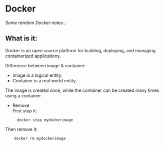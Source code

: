 
# Docker

_Some random Docker notes..._

## What is it:  
Docker is an open source platform for building, deploying, and managing containerized applications.

Difference between image & container:  
* Image is a logical entity.
* Container is a real world entity.

The image is created once, while the container can be created many times using a container.

* Remove  
First stop it:  

        docker stop mydockerimage
Then remove it:

        docker rm mydockerimage

